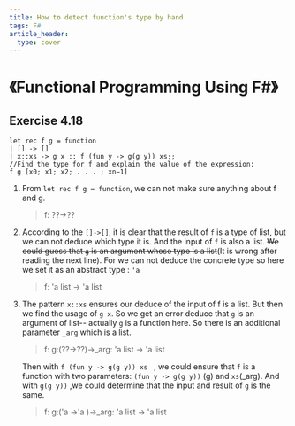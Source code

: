 ```yaml
---
title: How to detect function's type by hand
tags: F#
article_header:
  type: cover
---
```




# 《Functional Programming Using F#》

## Exercise 4.18

```F#
let rec f g = function
| [] -> [] 
| x::xs -> g x :: f (fun y -> g(g y)) xs;;
//Find the type for f and explain the value of the expression:
f g [x0; x1; x2; . . . ; xn−1]
```

1. From `let rec f g = function`, we can not make sure anything about f and g.

   > f: ??->??

2. According to the `[]->[]`, it is clear that the result of `f` is a type of list, but we can not deduce which type it is. And the input of `f` is also a list. ~~We could guess that `g` is an argument whose type is a list~~(It is wrong after reading the next line).  For we can not deduce the concrete type so here we set it as an abstract type : `'a`

   > f:  'a list -> 'a list

3. The pattern `x::xs` ensures our deduce of the input of f is a list.  But then we find the usage of `g x`.  So we get an error deduce that `g` is an argument of list-- actually `g` is a function here. So there is an additional parameter  `_arg` which is a list.

   > f:            g:(??->??)->_arg: 'a list -> 'a list

   Then with `f (fun y -> g(g y)) xs ` , we could ensure that `f` is a function with two parameters: `(fun y -> g(g y))` (g) and `xs`(_arg). And with `g(g y))` ,we could determine that the input and result of `g` is the same.

   >  f:        g:('a ->'a )->_arg: 'a list -> 'a list

